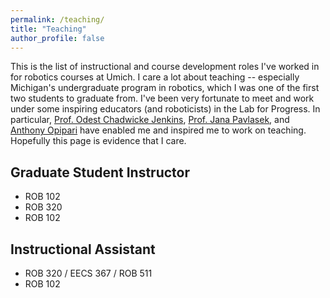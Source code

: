 ```yaml
---
permalink: /teaching/
title: "Teaching"
author_profile: false
---
```


This is the list of instructional and course development roles I've worked in for robotics courses at Umich. I care a lot about teaching -- especially Michigan's undergraduate program in robotics, which I was one of the first two students to graduate from. I've been very fortunate to meet and work under some inspiring educators (and roboticists) in the Lab for Progress. In particular, [Prof. Odest Chadwicke Jenkins](ocj.name), [Prof. Jana Pavlasek](janapavlasek.com), and [Anthony Opipari](topipari.com) have enabled me and inspired me to work on teaching. Hopefully this page is evidence that I care.

## Graduate Student Instructor
- ROB 102
- ROB 320
- ROB 102

## Instructional Assistant
- ROB 320 / EECS 367 / ROB 511
- ROB 102